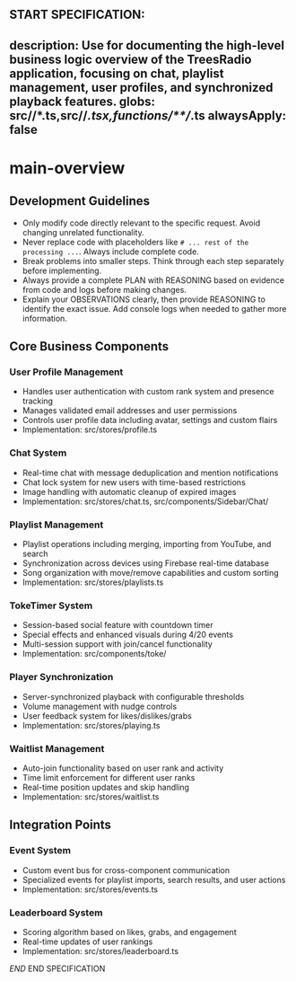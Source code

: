 
START SPECIFICATION:
---
description: Use for documenting the high-level business logic overview of the TreesRadio application, focusing on chat, playlist management, user profiles, and synchronized playback features.
globs: src/**/*.ts,src/**/*.tsx,functions/**/*.ts
alwaysApply: false
---


# main-overview

## Development Guidelines

- Only modify code directly relevant to the specific request. Avoid changing unrelated functionality.
- Never replace code with placeholders like `# ... rest of the processing ...`. Always include complete code.
- Break problems into smaller steps. Think through each step separately before implementing.
- Always provide a complete PLAN with REASONING based on evidence from code and logs before making changes.
- Explain your OBSERVATIONS clearly, then provide REASONING to identify the exact issue. Add console logs when needed to gather more information.


## Core Business Components

### User Profile Management
- Handles user authentication with custom rank system and presence tracking
- Manages validated email addresses and user permissions
- Controls user profile data including avatar, settings and custom flairs
- Implementation: src/stores/profile.ts

### Chat System
- Real-time chat with message deduplication and mention notifications 
- Chat lock system for new users with time-based restrictions
- Image handling with automatic cleanup of expired images
- Implementation: src/stores/chat.ts, src/components/Sidebar/Chat/

### Playlist Management
- Playlist operations including merging, importing from YouTube, and search
- Synchronization across devices using Firebase real-time database
- Song organization with move/remove capabilities and custom sorting
- Implementation: src/stores/playlists.ts

### TokeTimer System
- Session-based social feature with countdown timer
- Special effects and enhanced visuals during 4/20 events
- Multi-session support with join/cancel functionality
- Implementation: src/components/toke/

### Player Synchronization 
- Server-synchronized playback with configurable thresholds
- Volume management with nudge controls
- User feedback system for likes/dislikes/grabs
- Implementation: src/stores/playing.ts

### Waitlist Management
- Auto-join functionality based on user rank and activity
- Time limit enforcement for different user ranks
- Real-time position updates and skip handling
- Implementation: src/stores/waitlist.ts

## Integration Points

### Event System
- Custom event bus for cross-component communication
- Specialized events for playlist imports, search results, and user actions
- Implementation: src/stores/events.ts

### Leaderboard System
- Scoring algorithm based on likes, grabs, and engagement
- Real-time updates of user rankings
- Implementation: src/stores/leaderboard.ts

$END$
END SPECIFICATION